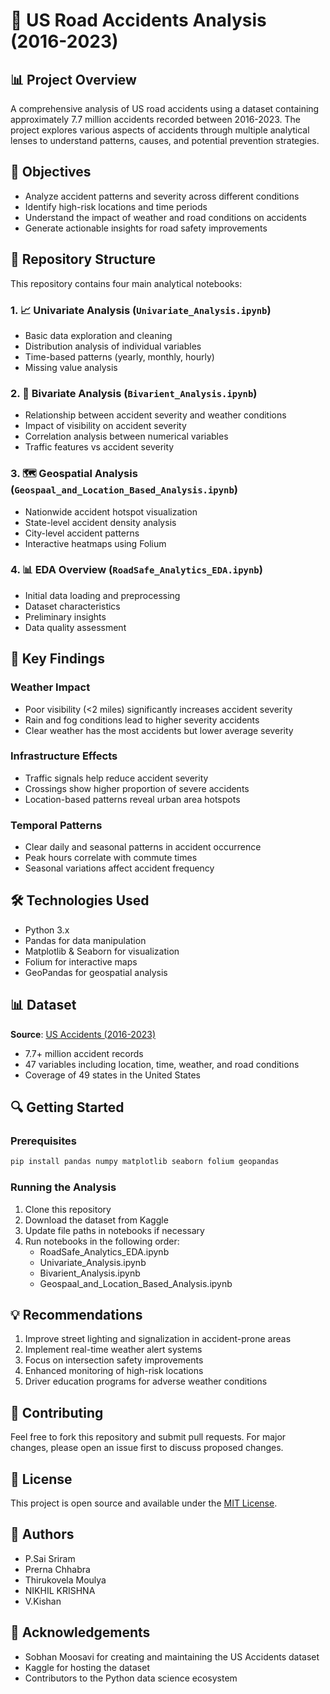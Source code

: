 # 🚗 US Road Accidents Analysis (2016-2023)

## 📊 Project Overview

A comprehensive analysis of US road accidents using a dataset containing approximately 7.7 million accidents recorded between 2016-2023. The project explores various aspects of accidents through multiple analytical lenses to understand patterns, causes, and potential prevention strategies.

## 🎯 Objectives

- Analyze accident patterns and severity across different conditions
- Identify high-risk locations and time periods
- Understand the impact of weather and road conditions on accidents
- Generate actionable insights for road safety improvements

## 📂 Repository Structure

This repository contains four main analytical notebooks:

### 1. 📈 Univariate Analysis (`Univariate_Analysis.ipynb`)

- Basic data exploration and cleaning
- Distribution analysis of individual variables
- Time-based patterns (yearly, monthly, hourly)
- Missing value analysis

### 2. 🔄 Bivariate Analysis (`Bivarient_Analysis.ipynb`)

- Relationship between accident severity and weather conditions
- Impact of visibility on accident severity
- Correlation analysis between numerical variables
- Traffic features vs accident severity

### 3. 🗺️ Geospatial Analysis (`Geospaal_and_Location_Based_Analysis.ipynb`)

- Nationwide accident hotspot visualization
- State-level accident density analysis
- City-level accident patterns
- Interactive heatmaps using Folium

### 4. 📊 EDA Overview (`RoadSafe_Analytics_EDA.ipynb`)

- Initial data loading and preprocessing
- Dataset characteristics
- Preliminary insights
- Data quality assessment

## 🔑 Key Findings

### Weather Impact

- Poor visibility (<2 miles) significantly increases accident severity
- Rain and fog conditions lead to higher severity accidents
- Clear weather has the most accidents but lower average severity

### Infrastructure Effects

- Traffic signals help reduce accident severity
- Crossings show higher proportion of severe accidents
- Location-based patterns reveal urban area hotspots

### Temporal Patterns

- Clear daily and seasonal patterns in accident occurrence
- Peak hours correlate with commute times
- Seasonal variations affect accident frequency

## 🛠️ Technologies Used

- Python 3.x
- Pandas for data manipulation
- Matplotlib & Seaborn for visualization
- Folium for interactive maps
- GeoPandas for geospatial analysis

## 📊 Dataset

**Source**: [US Accidents (2016-2023)](https://www.kaggle.com/datasets/sobhanmoosavi/us-accidents)

- 7.7+ million accident records
- 47 variables including location, time, weather, and road conditions
- Coverage of 49 states in the United States

## 🔍 Getting Started

### Prerequisites

```python
pip install pandas numpy matplotlib seaborn folium geopandas
```

### Running the Analysis

1. Clone this repository
2. Download the dataset from Kaggle
3. Update file paths in notebooks if necessary
4. Run notebooks in the following order:
   - RoadSafe_Analytics_EDA.ipynb
   - Univariate_Analysis.ipynb
   - Bivarient_Analysis.ipynb
   - Geospaal_and_Location_Based_Analysis.ipynb

## 💡 Recommendations

1. Improve street lighting and signalization in accident-prone areas
2. Implement real-time weather alert systems
3. Focus on intersection safety improvements
4. Enhanced monitoring of high-risk locations
5. Driver education programs for adverse weather conditions

## 🤝 Contributing

Feel free to fork this repository and submit pull requests. For major changes, please open an issue first to discuss proposed changes.

## 📝 License

This project is open source and available under the [MIT License](LICENSE).

## 👥 Authors

- P.Sai Sriram
- Prerna Chhabra
- Thirukovela Moulya
- NIKHIL KRISHNA
- V.Kishan

## 🙏 Acknowledgements

- Sobhan Moosavi for creating and maintaining the US Accidents dataset
- Kaggle for hosting the dataset
- Contributors to the Python data science ecosystem
